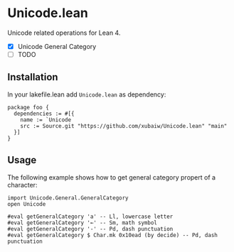 # Unicode.lean

Unicode related operations for Lean 4.

- [x] Unicode General Category
- [ ] TODO

## Installation

In your lakefile.lean add `Unicode.lean` as dependency:

```lean
package foo {
  dependencies := #[{
    name := `Unicode
    src := Source.git "https://github.com/xubaiw/Unicode.lean" "main" 
  }]
}
```

## Usage

The following example shows how to get general category propert of a character:

```lean
import Unicode.General.GeneralCategory
open Unicode

#eval getGeneralCategory 'a' -- Ll, lowercase letter
#eval getGeneralCategory '←' -- Sm, math symbol
#eval getGeneralCategory '-' -- Pd, dash punctuation
#eval getGeneralCategory $ Char.mk 0x10ead (by decide) -- Pd, dash punctuation
```